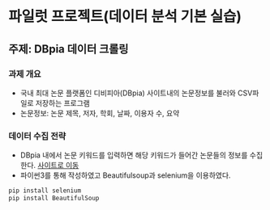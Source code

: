 # 파일럿 프로젝트(데이터 분석 기본 실습)
## 주제: DBpia 데이터 크롤링


### 과제 개요
 * 국내 최대 논문 플랫폼인 디비피아(DBpia) 사이트내의 논문정보를 불러와 CSV파일로 저장하는 프로그램
 * 논문정보: 논문 제목, 저자, 학회, 날짜, 이용자 수, 요약


### 데이터 수집 전략
 * DBpia 내에서 논문 키워드를 입력하면 해당 키워드가 들어간 논문들의 정보를 수집한다.  [사이트로 이동](https://www.dbpia.co.kr/)
 * 파이썬3를 통해 작성하였고 Beautifulsoup과 selenium을 이용하였다.
```python
pip install selenium
pip install BeautifulSoup
```
 
